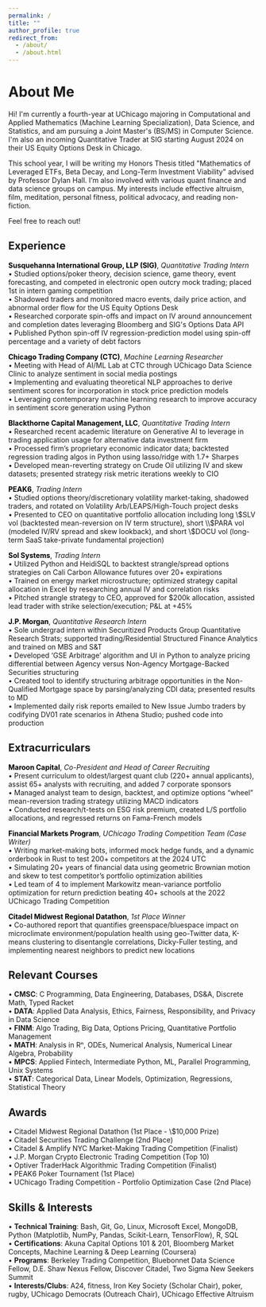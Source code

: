 ```yaml
---
permalink: /
title: ""
author_profile: true
redirect_from: 
  - /about/
  - /about.html
---
```


# About Me

Hi! I'm currently a fourth-year at UChicago majoring in Computational and Applied Mathematics (Machine Learning Specialization), Data Science, and Statistics, and am pursuing a Joint Master's (BS/MS) in Computer Science. I'm also an incoming Quantitative Trader at SIG starting August 2024 on their US Equity Options Desk in Chicago. 

This school year, I will be writing my Honors Thesis titled "Mathematics of Leveraged ETFs, Beta Decay, and Long-Term Investment Viability" advised by Professor Dylan Hall. I’m also involved with various quant finance and data science groups on campus. My interests include effective altruism, film, meditation, personal fitness, political advocacy, and reading non-fiction.

Feel free to reach out!

Experience
------

**<a href="https://sig.com/quantitative-trading/" style="color: black; text-decoration:none">Susquehanna International Group, LLP (SIG)</a>**, *Quantitative Trading Intern*<br />
• Studied options/poker theory, decision science, game theory, event forecasting, and competed in electronic open outcry mock trading; placed 1st in intern gaming competition<br>
• Shadowed traders and monitored macro events, daily price action, and abnormal order flow for the US Equity Options Desk<br>
• Researched corporate spin-offs and impact on IV around announcement and completion dates leveraging Bloomberg and SIG's Options Data API<br>
• Published Python spin-off IV regression-prediction model using spin-off percentage and a variety of debt factors

**<a href="https://www.chicagotrading.com/" style="color: black; text-decoration:none">Chicago Trading Company (CTC)</a>**, *Machine Learning Researcher*<br />
• Meeting with Head of AI/ML Lab at CTC through UChicago Data Science Clinic to analyze sentiment in social media postings<br>
• Implementing and evaluating theoretical NLP approaches to derive sentiment scores for incorporation in stock price prediction models<br>
• Leveraging contemporary machine learning research to improve accuracy in sentiment score generation using Python

**<a href="https://www.blackthorne.com/" style="color: black; text-decoration:none">Blackthorne Capital Management, LLC</a>**, *Quantitative Trading Intern* <br />
• Researched recent academic literature on Generative AI to leverage in trading application usage for alternative data investment firm<br>
•  Processed firm’s proprietary economic indicator data; backtested regression trading algos in Python using lasso/ridge with 1.7+ Sharpes<br>
•  Developed mean-reverting strategy on Crude Oil utilizing IV and skew datasets; presented strategy risk metric iterations weekly to CIO

**<a href="https://peak6.com" style="color: black; text-decoration:none">PEAK6</a>**, *Trading Intern* <br />
• Studied options theory/discretionary volatility market-taking, shadowed traders, and rotated on Volatility Arb/LEAPS/High-Touch project desks<br>
• Presented to CEO on quantitative portfolio allocation including long \\$SLV vol (backtested mean-reversion on IV term structure), short \\$PARA vol (modeled IV/RV spread and skew lookback), and short \\$DOCU vol (long-term SaaS take-private fundamental projection)

**<a href="https://solsystems.com" style="color: black; text-decoration:none">Sol Systems</a>**, *Trading Intern* <br />
• Utilized Python and HeidiSQL to backtest strangle/spread options strategies on Cali Carbon Allowance futures over 20+ expirations<br>
• Trained on energy market microstructure; optimized strategy capital allocation in Excel by researching annual IV and correlation risks<br>
• Pitched strangle strategy to CEO, approved for $200k allocation, assisted lead trader with strike selection/execution; P&L at +45%

**<a href="https://jpmorgan.com/global/" style="color: black; text-decoration:none">J.P. Morgan</a>**, *Quantitative Research Intern* <br />
• Sole undergrad intern within Securitized Products Group Quantitative Research Strats; supported trading/Residential Structured Finance Analytics and trained on MBS and S&T<br>
• Developed ‘GSE Arbitrage’ algorithm and UI in Python to analyze pricing differential between Agency versus Non-Agency Mortgage-Backed Securities structuring<br>
• Created tool to identify structuring arbitrage opportunities in the Non-Qualified Mortgage space by parsing/analyzing CDI data; presented results to MD<br>
• Implemented daily risk reports emailed to New Issue Jumbo traders by codifying DV01 rate scenarios in Athena Studio; pushed code into production

Extracurriculars
------

**<a href="https://marooncapital.uchicago.edu/" style="color: black; text-decoration:none">Maroon Capital</a>**, *Co-President and Head of Career Recruiting* <br />
• Present curriculum to oldest/largest quant club (220+ annual applicants), assist 65+ analysts with recruiting, and added 7 corporate sponsors<br>
• Managed analyst team to design, backtest, and optimize options “wheel” mean-reversion trading strategy utilizing MACD indicators<br>
• Conducted research/t-tests on ESG risk premium, created L/S portfolio allocations, and regressed returns on Fama-French models

**<a href="https://tradingcompetition.uchicago.edu/" style="color: black; text-decoration:none">Financial Markets Program</a>**, *UChicago Trading Competition Team (Case Writer)* <br />
• Writing market-making bots, informed mock hedge funds, and a dynamic orderbook in Rust to test 200+ competitors at the 2024 UTC<br> 
• Simulating 20+ years of financial data using geometric Brownian motion and skew to test competitor’s portfolio optimization abilities<br> 
• Led team of 4 to implement Markowitz mean-variance portfolio optimization for return prediction beating 40+ schools at the 2022 UChicago Trading Competition

**<a href="https://github.com/emilperdue/Midwest-Regional-Datathon-Spring-2023" style="color: black; text-decoration:none">Citadel Midwest Regional Datathon</a>**, *1st Place Winner* <br />
• Co-authored report that quantifies greenspace/bluespace impact on microclimate environment/population health using geo-Twitter
data, K-means clustering to disentangle correlations, Dicky-Fuller testing, and implementing nearest neighbors to predict new locations

Relevant Courses
------

• **CMSC**: C Programming, Data Engineering, Databases, DS&A, Discrete Math, Typed Racket<br>
• **DATA**: Applied Data Analysis, Ethics, Fairness, Responsibility, and Privacy in Data Science<br>
• **FINM**: Algo Trading, Big Data, Options Pricing, Quantitative Portfolio Management<br>
• **MATH**: Analysis in Rⁿ, ODEs, Numerical Analysis, Numerical Linear Algebra, Probability<br>
• **MPCS**: Applied Fintech, Intermediate Python, ML, Parallel Programming, Unix Systems<br>
• **STAT**: Categorical Data, Linear Models, Optimization, Regressions, Statistical Theory 

Awards
------

• Citadel Midwest Regional Datathon (1st Place - \\$10,000 Prize)<br>
• Citadel Securities Trading Challenge (2nd Place)<br>
• Citadel & Amplify NYC Market-Making Trading Competition (Finalist)<br>
• J.P. Morgan Crypto Electronic Trading Competition (Top 10)<br>
• Optiver TraderHack Algorithmic Trading Competition (Finalist)<br>
• PEAK6 Poker Tournament (1st Place)<br>
• UChicago Trading Competition - Portfolio Optimization Case (2nd Place)

Skills & Interests
------
• **Technical Training**: Bash, Git, Go, Linux, Microsoft Excel, MongoDB, Python (Matplotlib, NumPy, Pandas, Scikit-Learn, TensorFlow), R, SQL<br>
• **Certifications**: Akuna Capital Options 101 & 201, Bloomberg Market Concepts, Machine Learning & Deep Learning (Coursera)<br>
• **Programs**: Berkeley Trading Competition, Bluebonnet Data Science Fellow, D.E. Shaw Nexus Fellow, Discover Citadel, Two Sigma New Seekers Summit<br>
• **Interests/Clubs**: A24, fitness, Iron Key Society (Scholar Chair), poker, rugby, UChicago Democrats (Outreach Chair), UChicago Effective Altruism
